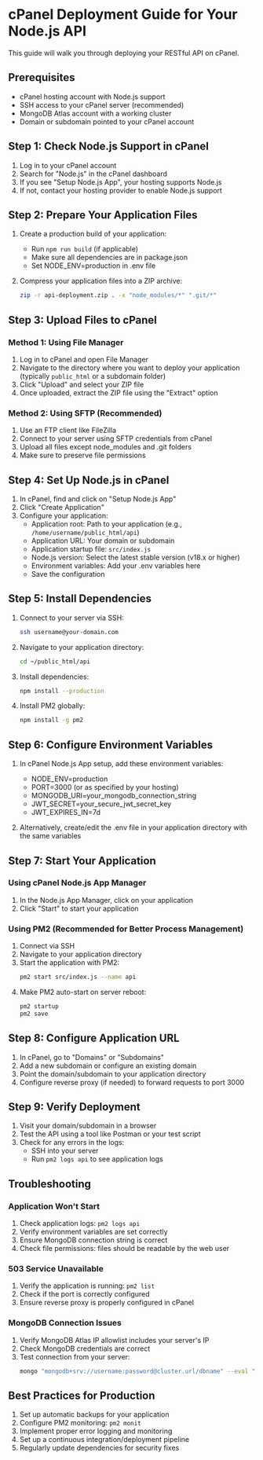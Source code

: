 # cPanel Deployment Guide for Your Node.js API

This guide will walk you through deploying your RESTful API on cPanel.

## Prerequisites
- cPanel hosting account with Node.js support
- SSH access to your cPanel server (recommended)
- MongoDB Atlas account with a working cluster
- Domain or subdomain pointed to your cPanel account

## Step 1: Check Node.js Support in cPanel

1. Log in to your cPanel account
2. Search for "Node.js" in the cPanel dashboard
3. If you see "Setup Node.js App", your hosting supports Node.js
4. If not, contact your hosting provider to enable Node.js support

## Step 2: Prepare Your Application Files

1. Create a production build of your application:
   - Run `npm run build` (if applicable)
   - Make sure all dependencies are in package.json
   - Set NODE_ENV=production in .env file

2. Compress your application files into a ZIP archive:
   ```bash
   zip -r api-deployment.zip . -x "node_modules/*" ".git/*"
   ```

## Step 3: Upload Files to cPanel

### Method 1: Using File Manager

1. Log in to cPanel and open File Manager
2. Navigate to the directory where you want to deploy your application (typically `public_html` or a subdomain folder)
3. Click "Upload" and select your ZIP file
4. Once uploaded, extract the ZIP file using the "Extract" option

### Method 2: Using SFTP (Recommended)

1. Use an FTP client like FileZilla
2. Connect to your server using SFTP credentials from cPanel
3. Upload all files except node_modules and .git folders
4. Make sure to preserve file permissions

## Step 4: Set Up Node.js in cPanel

1. In cPanel, find and click on "Setup Node.js App"
2. Click "Create Application"
3. Configure your application:
   - Application root: Path to your application (e.g., `/home/username/public_html/api`)
   - Application URL: Your domain or subdomain
   - Application startup file: `src/index.js`
   - Node.js version: Select the latest stable version (v18.x or higher)
   - Environment variables: Add your .env variables here
   - Save the configuration

## Step 5: Install Dependencies

1. Connect to your server via SSH:
   ```bash
   ssh username@your-domain.com
   ```

2. Navigate to your application directory:
   ```bash
   cd ~/public_html/api
   ```

3. Install dependencies:
   ```bash
   npm install --production
   ```

4. Install PM2 globally:
   ```bash
   npm install -g pm2
   ```

## Step 6: Configure Environment Variables

1. In cPanel Node.js App setup, add these environment variables:
   - NODE_ENV=production
   - PORT=3000 (or as specified by your hosting)
   - MONGODB_URI=your_mongodb_connection_string
   - JWT_SECRET=your_secure_jwt_secret_key
   - JWT_EXPIRES_IN=7d

2. Alternatively, create/edit the .env file in your application directory with the same variables

## Step 7: Start Your Application

### Using cPanel Node.js App Manager

1. In the Node.js App Manager, click on your application
2. Click "Start" to start your application

### Using PM2 (Recommended for Better Process Management)

1. Connect via SSH
2. Navigate to your application directory
3. Start the application with PM2:
   ```bash
   pm2 start src/index.js --name api
   ```
4. Make PM2 auto-start on server reboot:
   ```bash
   pm2 startup
   pm2 save
   ```

## Step 8: Configure Application URL

1. In cPanel, go to "Domains" or "Subdomains"
2. Add a new subdomain or configure an existing domain
3. Point the domain/subdomain to your application directory
4. Configure reverse proxy (if needed) to forward requests to port 3000

## Step 9: Verify Deployment

1. Visit your domain/subdomain in a browser
2. Test the API using a tool like Postman or your test script
3. Check for any errors in the logs:
   - SSH into your server
   - Run `pm2 logs api` to see application logs

## Troubleshooting

### Application Won't Start

1. Check application logs: `pm2 logs api`
2. Verify environment variables are set correctly
3. Ensure MongoDB connection string is correct
4. Check file permissions: files should be readable by the web user

### 503 Service Unavailable

1. Verify the application is running: `pm2 list`
2. Check if the port is correctly configured
3. Ensure reverse proxy is properly configured in cPanel

### MongoDB Connection Issues

1. Verify MongoDB Atlas IP allowlist includes your server's IP
2. Check MongoDB credentials are correct
3. Test connection from your server: 
   ```bash
   mongo "mongodb+srv://username:password@cluster.url/dbname" --eval "db.serverStatus()"
   ```

## Best Practices for Production

1. Set up automatic backups for your application
2. Configure PM2 monitoring: `pm2 monit`
3. Implement proper error logging and monitoring
4. Set up a continuous integration/deployment pipeline
5. Regularly update dependencies for security fixes 